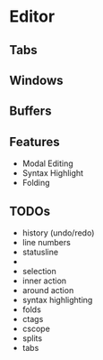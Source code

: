 # Editor

## Tabs
## Windows
## Buffers

## Features
- Modal Editing
- Syntax Highlight
- Folding

## TODOs
- history (undo/redo)
- line numbers
- statusline
- <num><action>
- selection
- inner action
- around action
- syntax highlighting
- folds
- ctags
- cscope
- splits
- tabs
